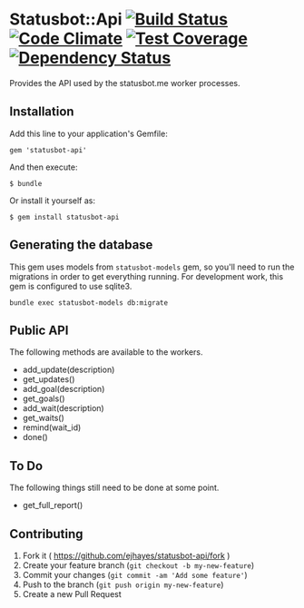 # Statusbot::Api [![Build Status](https://travis-ci.org/ejhayes/statusbot-api.svg?branch=master)](https://travis-ci.org/ejhayes/statusbot-api) [![Code Climate](https://codeclimate.com/github/ejhayes/statusbot-api/badges/gpa.svg)](https://codeclimate.com/github/ejhayes/statusbot-api) [![Test Coverage](https://codeclimate.com/github/ejhayes/statusbot-api/badges/coverage.svg)](https://codeclimate.com/github/ejhayes/statusbot-api) [![Dependency Status](https://gemnasium.com/ejhayes/statusbot-api.svg)](https://gemnasium.com/ejhayes/statusbot-api)

Provides the API used by the statusbot.me worker processes.

## Installation

Add this line to your application's Gemfile:

    gem 'statusbot-api'

And then execute:

    $ bundle

Or install it yourself as:

    $ gem install statusbot-api

## Generating the database

This gem uses models from `statusbot-models` gem, so you'll need to run the migrations in order to get everything running.  For development work, this gem is configured to use sqlite3.

    bundle exec statusbot-models db:migrate

## Public API

The following methods are available to the workers.

- add_update(description)
- get_updates()
- add_goal(description)
- get_goals()
- add_wait(description)
- get_waits()
- remind(wait_id)
- done()

## To Do

The following things still need to be done at some point.

- get_full_report()

## Contributing

1. Fork it ( https://github.com/ejhayes/statusbot-api/fork )
2. Create your feature branch (`git checkout -b my-new-feature`)
3. Commit your changes (`git commit -am 'Add some feature'`)
4. Push to the branch (`git push origin my-new-feature`)
5. Create a new Pull Request
